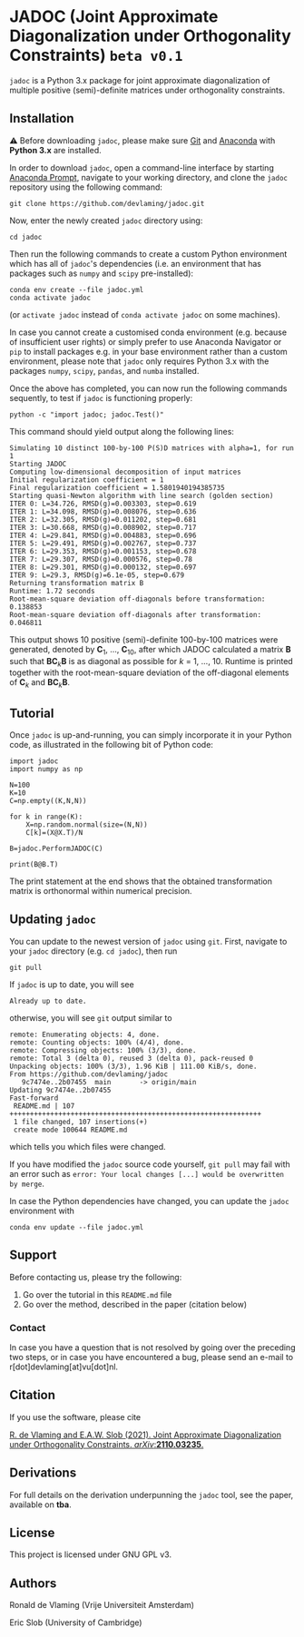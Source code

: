 # JADOC (Joint Approximate Diagonalization under Orthogonality Constraints) `beta v0.1`

`jadoc` is a Python 3.x package for joint approximate diagonalization of multiple positive (semi)-definite matrices under orthogonality constraints.

## Installation

:warning: Before downloading `jadoc`, please make sure [Git](https://git-scm.com/downloads) and [Anaconda](https://www.anaconda.com/) with **Python 3.x** are installed.

In order to download `jadoc`, open a command-line interface by starting [Anaconda Prompt](https://docs.anaconda.com/anaconda/user-guide/getting-started/), navigate to your working directory, and clone the `jadoc` repository using the following command:

```  
git clone https://github.com/devlaming/jadoc.git
```

Now, enter the newly created `jadoc` directory using:

```
cd jadoc
```

Then run the following commands to create a custom Python environment which has all of `jadoc`'s dependencies (i.e. an environment that has packages such as `numpy` and `scipy` pre-installed):

```
conda env create --file jadoc.yml
conda activate jadoc
```

(or `activate jadoc` instead of `conda activate jadoc` on some machines).

In case you cannot create a customised conda environment (e.g. because of insufficient user rights) or simply prefer to use Anaconda Navigator or `pip` to install packages e.g. in your base environment rather than a custom environment, please note that `jadoc` only requires Python 3.x with the packages `numpy`, `scipy`, `pandas`, and `numba` installed.

Once the above has completed, you can now run the following commands sequently, to test if `jadoc` is functioning properly:

```
python -c "import jadoc; jadoc.Test()"
```

This command should yield output along the following lines:
```
Simulating 10 distinct 100-by-100 P(S)D matrices with alpha=1, for run 1
Starting JADOC
Computing low-dimensional decomposition of input matrices
Initial regularization coefficient = 1
Final regularization coefficient = 1.5801940194385735
Starting quasi-Newton algorithm with line search (golden section)
ITER 0: L=34.726, RMSD(g)=0.003303, step=0.619
ITER 1: L=34.098, RMSD(g)=0.008076, step=0.636
ITER 2: L=32.305, RMSD(g)=0.011202, step=0.681
ITER 3: L=30.668, RMSD(g)=0.008902, step=0.717
ITER 4: L=29.841, RMSD(g)=0.004883, step=0.696
ITER 5: L=29.491, RMSD(g)=0.002767, step=0.737
ITER 6: L=29.353, RMSD(g)=0.001153, step=0.678
ITER 7: L=29.307, RMSD(g)=0.000576, step=0.78
ITER 8: L=29.301, RMSD(g)=0.000132, step=0.697
ITER 9: L=29.3, RMSD(g)=6.1e-05, step=0.679
Returning transformation matrix B
Runtime: 1.72 seconds
Root-mean-square deviation off-diagonals before transformation: 0.138853
Root-mean-square deviation off-diagonals after transformation: 0.046811
```

This output shows 10 positive (semi)-definite 100-by-100 matrices were generated, denoted by **C**<sub>1</sub>, ..., **C**<sub>10</sub>, after which JADOC calculated a matrix **B** such that **BC**<sub>*k*</sub>**B** is as diagonal as possible for *k* = 1, ..., 10. Runtime is printed together with the root-mean-square deviation of the off-diagonal elements of **C**<sub>*k*</sub> and **BC**<sub>*k*</sub>**B**.

## Tutorial

Once `jadoc` is up-and-running, you can simply incorporate it in your Python code, as illustrated in the following bit of Python code:

```
import jadoc
import numpy as np

N=100
K=10
C=np.empty((K,N,N))

for k in range(K):
    X=np.random.normal(size=(N,N))
    C[k]=(X@X.T)/N

B=jadoc.PerformJADOC(C)

print(B@B.T)
```

The print statement at the end shows that the obtained transformation matrix is orthonormal within numerical precision.

## Updating `jadoc`

You can update to the newest version of `jadoc` using `git`. First, navigate to your `jadoc` directory (e.g. `cd jadoc`), then run
```
git pull
```
If `jadoc` is up to date, you will see 
```
Already up to date.
```
otherwise, you will see `git` output similar to 
```
remote: Enumerating objects: 4, done.
remote: Counting objects: 100% (4/4), done.
remote: Compressing objects: 100% (3/3), done.
remote: Total 3 (delta 0), reused 3 (delta 0), pack-reused 0
Unpacking objects: 100% (3/3), 1.96 KiB | 111.00 KiB/s, done.
From https://github.com/devlaming/jadoc
   9c7474e..2b07455  main       -> origin/main
Updating 9c7474e..2b07455
Fast-forward
 README.md | 107 ++++++++++++++++++++++++++++++++++++++++++++++++++++++++++++++
 1 file changed, 107 insertions(+)
 create mode 100644 README.md
 ```
which tells you which files were changed.

If you have modified the `jadoc` source code yourself, `git pull` may fail with an error such as `error: Your local changes [...] would be overwritten by merge`. 

In case the Python dependencies have changed, you can update the `jadoc` environment with

```
conda env update --file jadoc.yml
```

## Support

Before contacting us, please try the following:

1. Go over the tutorial in this `README.md` file
2. Go over the method, described in the paper (citation below)

### Contact

In case you have a question that is not resolved by going over the preceding two steps, or in case you have encountered a bug, please send an e-mail to r\[dot\]devlaming\[at\]vu\[dot\]nl.

## Citation

If you use the software, please cite

[R. de Vlaming and E.A.W. Slob (2021). Joint Approximate Diagonalization under Orthogonality Constraints. *arXiv*:**2110.03235**.](https://arxiv.org/abs/2110.03235)

## Derivations

For full details on the derivation underpunning the `jadoc` tool, see the paper, available on **tba**.

## License

This project is licensed under GNU GPL v3.

## Authors

Ronald de Vlaming (Vrije Universiteit Amsterdam)

Eric Slob (University of Cambridge)
